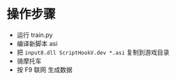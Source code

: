 # 操作步骤
- 运行 train.py
- 编译新脚本 asi
- 把 `input8.dll ScriptHookV.dev *.asi` 复制到游戏目录
- 骑摩托车
- 按 F9 联网 生成数据